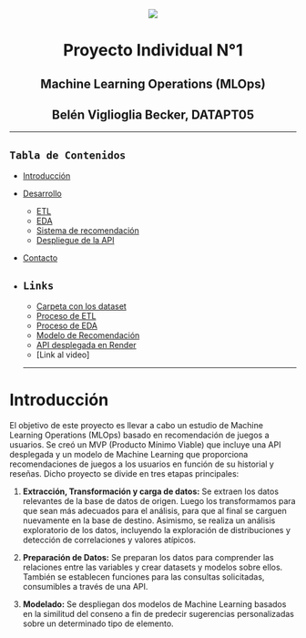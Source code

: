 <p align="center"><img src="https://i.postimg.cc/PfmCYHBZ/machine-learning.jpg"></p>


<h1 align='center'> Proyecto Individual N°1</h1>

<h2 align='center'> Machine Learning Operations (MLOps)</h2>

<h2 align='center'>Belén Viglioglia Becker, DATAPT05</h2>

---
## **`Tabla de Contenidos`**

- [Introducción](#introducción)
- [Desarrollo](#desarrollo)
    - [ETL](#exploración-transformación-y-carga-etl)
    - [EDA](#análisis-exploratorio-eda)
    - [Sistema de recomendación](#modelo-de-recomendación)
    - [Despliegue de la API](#despliegue-para-la-api)
- [Contacto](#contacto)

- ## **`Links`**
    - [Carpeta con los dataset](./Data/)
    - [Proceso de ETL](./ETL/)
    - [Proceso de EDA](./EDA/)
    - [Modelo de Recomendación](./ModeloML/)
    - [API desplegada en Render](https://belentest.onrender.com/docs)
    - [Link al video] 



    ---

# Introducción

El objetivo de este proyecto es llevar a cabo un estudio de Machine Learning Operations (MLOps) basado en recomendación de juegos a usuarios. Se creó un MVP (Producto Mínimo Viable) que incluye una API desplegada y un modelo de Machine Learning que proporciona recomendaciones de juegos a los usuarios en función de su historial y reseñas. Dicho proyecto se divide en tres etapas principales:

1. **Extracción, Transformación y carga de datos:** Se extraen los datos relevantes de la base de datos de origen. Luego los transformamos para que sean más adecuados para el análisis, para que al final se carguen nuevamente en la base de destino. Asimismo, se realiza un análisis exploratorio de los datos, incluyendo la exploración de distribuciones y detección de correlaciones y valores atípicos.

2. **Preparación de Datos:** Se preparan los datos para comprender las relaciones entre las variables y crear datasets y modelos sobre ellos. También se establecen funciones para las consultas solicitadas, consumibles a través de una API.

3. **Modelado:** Se despliegan dos modelos de Machine Learning basados en la similitud del conseno a fin de predecir sugerencias personalizadas sobre un determinado tipo de elemento.



